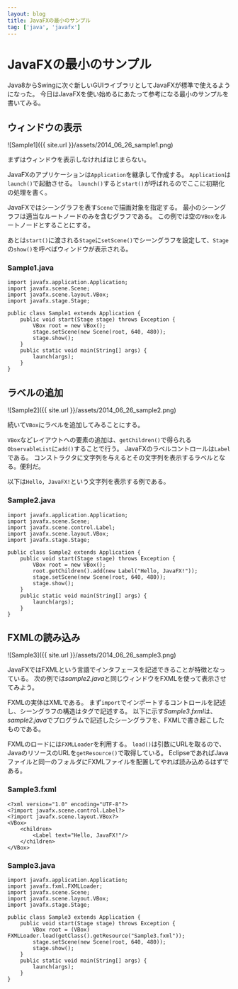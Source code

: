 ```yaml
---
layout: blog
title: JavaFXの最小のサンプル
tag: ['java', 'javafx']
---
```


# JavaFXの最小のサンプル

Java8からSwingに次ぐ新しいGUIライブラリとしてJavaFXが標準で使えるようになった。
今日はJavaFXを使い始めるにあたって参考になる最小のサンプルを書いてみる。

## ウィンドウの表示

![Sample1]({{ site.url }}/assets/2014_06_26_sample1.png)

まずはウィンドウを表示しなければはじまらない。

JavaFXのアプリケーションは`Application`を継承して作成する。
`Application`は`launch()`で起動させる。
`launch()`すると`start()`が呼ばれるのでここに初期化の処理を書く。

JavaFXではシーングラフを表す`Scene`で描画対象を指定する。
最小のシーングラフは適当なルートノードのみを含むグラフである。
この例では空の`VBox`をルートノードとすることにする。

あとは`start()`に渡される`Stage`に`setScene()`でシーングラフを設定して、`Stage`の`show()`を呼べばウィンドウが表示される。

### Sample1.java

~~~~
import javafx.application.Application;
import javafx.scene.Scene;
import javafx.scene.layout.VBox;
import javafx.stage.Stage;

public class Sample1 extends Application {
	public void start(Stage stage) throws Exception {
		VBox root = new VBox();
		stage.setScene(new Scene(root, 640, 480));
		stage.show();
	}
	public static void main(String[] args) {
		launch(args);
	}
}
~~~~

## ラベルの追加

![Sample2]({{ site.url }}/assets/2014_06_26_sample2.png)

続いて`VBox`にラベルを追加してみることにする。

`VBox`などレイアウトへの要素の追加は、`getChildren()`で得られる`ObservableList`に`add()`することで行う。
JavaFXのラベルコントロールは`Label`である。
コンストラクタに文字列を与えるとその文字列を表示するラベルとなる。便利だ。

以下は`Hello, JavaFX!`という文字列を表示する例である。

### Sample2.java

~~~~
import javafx.application.Application;
import javafx.scene.Scene;
import javafx.scene.control.Label;
import javafx.scene.layout.VBox;
import javafx.stage.Stage;

public class Sample2 extends Application {
	public void start(Stage stage) throws Exception {
		VBox root = new VBox();
		root.getChildren().add(new Label("Hello, JavaFX!"));
		stage.setScene(new Scene(root, 640, 480));
		stage.show();
	}
	public static void main(String[] args) {
		launch(args);
	}
}
~~~~

## FXMLの読み込み

![Sample3]({{ site.url }}/assets/2014_06_26_sample3.png)

JavaFXではFXMLという言語でインタフェースを記述できることが特徴となっている。
次の例では*sample2.java*と同じウィンドウをFXMLを使って表示させてみよう。

FXMLの実体はXMLである。
まず`import`でインポートするコントロールを記述し、シーングラフの構造はタグで記述する。
以下に示す*Sample3.fxml*は、*sample2.java*でプログラムで記述したシーングラフを、FXMLで書き起こしたものである。

FXMLのロードには`FXMLLoader`を利用する。
`load()`は引数にURLを取るので、JavaのリソースのURLを`getResource()`で取得している。
EclipseであればJavaファイルと同一のフォルダにFXMLファイルを配置してやれば読み込めるはずである。

### Sample3.fxml

~~~~
<?xml version="1.0" encoding="UTF-8"?>
<?import javafx.scene.control.Label?>
<?import javafx.scene.layout.VBox?>
<VBox>
	<children>
		<Label text="Hello, JavaFX!"/>
	</children>
</VBox>
~~~~

### Sample3.java

~~~~
import javafx.application.Application;
import javafx.fxml.FXMLLoader;
import javafx.scene.Scene;
import javafx.scene.layout.VBox;
import javafx.stage.Stage;

public class Sample3 extends Application {
	public void start(Stage stage) throws Exception {
		VBox root = (VBox) FXMLLoader.load(getClass().getResource("Sample3.fxml"));
		stage.setScene(new Scene(root, 640, 480));
		stage.show();
	}
	public static void main(String[] args) {
		launch(args);
	}
}
~~~~
